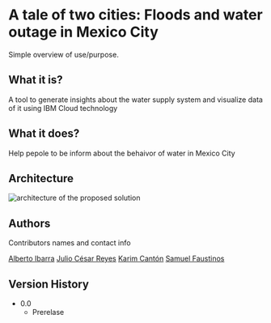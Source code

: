 # A tale of two cities: Floods and water outage in Mexico City
Simple overview of use/purpose.

## What it is?

A tool to generate insights about the water supply system and visualize data of it using IBM Cloud technology

## What it does?

Help pepole to be inform about the behaivor of water in Mexico City

## Architecture

![architecture of the proposed solution](Architecture.jpg)


## Authors

Contributors names and contact info

[Alberto Ibarra](https://www.linkedin.com/in/albertoid/)
[Julio César Reyes](www.linkedin.com/in/julio-césar-reyes-86841a1a8/)
[Karim Cantón](https://www.linkedin.com/in/abdel-karim-cantón-71b0401aa/)
[Samuel Faustinos](www.linkedin.com/in/samuelfaustinos/)

## Version History

* 0.0
    * Prerelase
